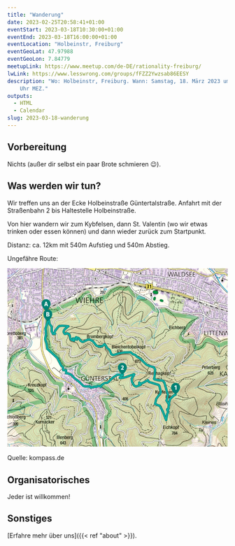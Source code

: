 ```yaml
---
title: "Wanderung"
date: 2023-02-25T20:58:41+01:00
eventStart: 2023-03-18T10:30:00+01:00
eventEnd: 2023-03-18T16:00:00+01:00
eventLocation: "Holbeinstr, Freiburg"
eventGeoLat: 47.97988
eventGeoLon: 7.84779
meetupLink: https://www.meetup.com/de-DE/rationality-freiburg/
lwLink: https://www.lesswrong.com/groups/fFZZ2Ywzsab86EESY
description: "Wo: Holbeinstr, Freiburg. Wann: Samstag, 18. März 2023 um 10:30
    Uhr MEZ."
outputs:
  - HTML
  - Calendar
slug: 2023-03-18-wanderung
---
```


## Vorbereitung

Nichts (außer dir selbst ein paar Brote schmieren 😉).


## Was werden wir tun?

Wir treffen uns an der Ecke Holbeinstraße Güntertalstraße. Anfahrt mit der
Straßenbahn 2 bis Haltestelle Holbeinstraße.

Von hier wandern wir zum Kybfelsen, dann St. Valentin (wo wir etwas trinken
oder essen können) und dann wieder zurück zum Startpunkt.

Distanz: ca. 12km mit 540m Aufstieg und 540m Abstieg.

Ungefähre Route:

![Route](map.png 'Route')

Quelle: kompass.de


## Organisatorisches

Jeder ist willkommen!


## Sonstiges

[Erfahre mehr über uns]({{< ref "about" >}}).
